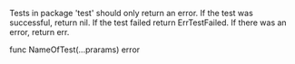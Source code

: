 Tests in package 'test' should only return an error.
        If the test was successful, return nil.
        If the test failed return ErrTestFailed.
        If there was an error, return err.

func NameOfTest(...prarams) error